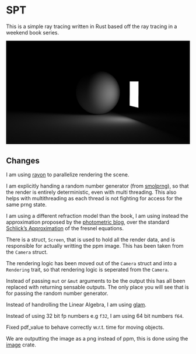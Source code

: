 # SPT

This is a simple ray tracing written in Rust based off the ray tracing in a weekend book series.

![alt text](simple_light.png "a render of a lightbox 25k samples per pixel")

## Changes

I am using [rayon](https://crates.io/crates/rayon) to parallelize rendering the scene.

I am explicitly handing a random number generator (from [smolprng](https://github.com/DKenefake/smolprng)),
so that the render is entirely deterministic, even with multi threading.
This also helps with multithreading as each thread is not fighting for access for the same prng state.

I am using a different refraction model than the book, I am using instead the approximation proposed by the [photometric blog](https://www.photometric.io/blog/improving-schlicks-approximation/), over the standard [Schlick’s Approximation](https://en.wikipedia.org/wiki/Schlick%27s_approximation) of the fresnel equations.

There is a struct, ``Screen``, that is used to hold all the render data, and is responsible for actually writting the ppm image. This has been taken from the ``Camera`` struct.

The rendering logic has been moved out of the ``Camera`` struct and into a ``Rendering`` trait, so that rendering 
logic is seperated from the ``Camera``.

Instead of passing ``mut`` or ``&mut`` arguments to be the output this has all been replaced with returning sensable outputs. The only place you will see that is for passing the random number generator.

Instead of handrolling the Linear Algebra, I am using [glam](https://crates.io/crates/glam).

Instead of using 32 bit fp numbers e.g ``f32``, I am using 64 bit numbers ``f64``.

Fixed pdf_value to behave correctly w.r.t. time for moving objects.

We are outputting the image as a png instead of ppm, this is done using the [image](https://crates.io/crates/image) crate.
